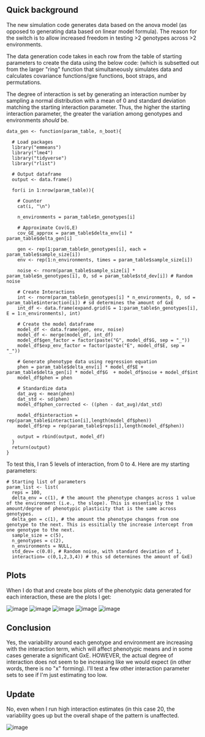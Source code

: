 ## Quick background

The new simulation code generates data based on the anova model (as opposed to generating data based on linear model formula). The reason for the switch is to allow increased freedom in testing >2 genotypes across >2 environments.

The data generation code takes in each row from the table of starting parameters to create the data using the below code: (which is subsetted out from the larger "ring" function that simultaneously simulates data and calculates covariance functions/gxe functions, boot straps, and permutations.

The degree of interaction is set by generating an interaction number by sampling a normal distribution with a mean of 0 and standard deviation matching the starting interaction parameter. 
Thus, the higher the starting interaction parameter, the greater the variation among genotypes and environments *should* be. 

```(data generation)
data_gen <- function(param_table, n_boot){

  # Load packages
  library("emmeans")
  library("lme4")
  library("tidyverse")
  library("rlist")
  
  # Output dataframe
  output <- data.frame()
  
  for(i in 1:nrow(param_table)){
    
    # Counter
    cat(i, "\n")
    
    n_environments = param_table$n_genotypes[i]
    
    # Approximate Cov(G,E)
    cov_GE_approx = param_table$delta_env[i] * param_table$delta_gen[i]
    
    gen <- rep(1:param_table$n_genotypes[i], each = param_table$sample_size[i])
    env <- rep(1:n_environments, times = param_table$sample_size[i]) 
    
    noise <- rnorm(param_table$sample_size[i] * param_table$n_genotypes[i], 0, sd = param_table$std_dev[i]) # Random noise
    
    # Create Interactions
    int <- rnorm(param_table$n_genotypes[i] * n_environments, 0, sd = param_table$interaction[i]) # sd determines the amount of GxE
    int_df <- data.frame(expand.grid(G = 1:param_table$n_genotypes[i], E = 1:n_environments), int)
    
    # Create the model dataframe 
    model_df <- data.frame(gen, env, noise)
    model_df <- merge(model_df, int_df)
    model_df$gen_factor = factor(paste("G", model_df$G, sep = "_"))
    model_df$exp_env_factor = factor(paste("E", model_df$E, sep = "_"))
    
    # Generate phenotype data using regression equation
    phen = param_table$delta_env[i] * model_df$E + param_table$delta_gen[i] * model_df$G  + model_df$noise + model_df$int
    model_df$phen = phen
    
    # Standardize data
    dat_avg <- mean(phen) 
    dat_std <- sd(phen)
    model_df$phen_corrected <- ((phen - dat_avg)/dat_std)
    
    model_df$interaction = rep(param_table$interaction[i],length(model_df$phen))
    model_df$rep = rep(param_table$reps[i],length(model_df$phen))
    
    output = rbind(output, model_df)
  }
  return(output)
}    

```
To test this, I ran 5 levels of interaction, from 0 to 4. Here are my starting parameters: 

```(starters)
# Starting list of parameters
param_list <- list(
  reps = 100,
  delta_env = c(1), # the amount the phenotype changes across 1 value of the environment (i.e., the slope). This is essentially the amount/degree of phenotypic plasticity that is the same across genotypes.
  delta_gen = c(1), # the amount the phenotype changes from one genotype to the next. This is essitially the increase intercept from one genotype to the next.
  sample_size = c(5), 
  n_genotypes = c(2),
  n_environments = NULL,
  std_dev= c(0.0), # Random noise, with standard deviation of 1,
  interaction= c(0,1,2,3,4)) # this sd determines the amount of GxE)

```
## Plots
When I do that and create box plots of the phenotypic data generated for each interaction, these are the plots I get: 

![image](https://github.com/RCN-ECS/CnGV/blob/master/results/notebook_figs/int0.png)
![image](https://github.com/RCN-ECS/CnGV/blob/master/results/notebook_figs/Int1.png)
![image](https://github.com/RCN-ECS/CnGV/blob/master/results/notebook_figs/Int2.png)
![image](https://github.com/RCN-ECS/CnGV/blob/master/results/notebook_figs/Int3.png)
![image](https://github.com/RCN-ECS/CnGV/blob/master/results/notebook_figs/int4.png)

## Conclusion 

Yes, the variability around each genotype and environment are increasing with the interaction term, which will affect phenotypic means and in some cases generate a significant GxE. HOWEVER, the actual degree of interaction does not seem to be increasing like we would expect (in other words, there is no "x" forming). I'll test a few other interaction parameter sets to see if I'm just estimating too low. 

## Update
No, even when I run high interaction estimates (in this case 20, the variability goes up but the overall shape of the pattern is unaffected.

![image](https://github.com/RCN-ECS/CnGV/blob/master/results/notebook_figs/Int20.png)
